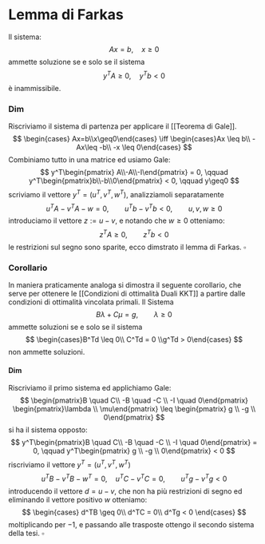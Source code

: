 # Lemma di Farkas
Il sistema:
$$
Ax=b, \quad x \geq 0
$$
ammette soluzione se e solo se il sistema
$$
y^TA \geq 0, \quad y^Tb < 0
$$
è inammissibile.
### Dim 
Riscriviamo il sistema di partenza per applicare il [[Teorema di Gale]].
$$
\begin{cases} Ax=b\\x\geq0\end{cases} \iff \begin{cases}Ax \leq b\\ -Ax\leq -b\\ -x \leq 0\end{cases}
$$
Combiniamo tutto in una matrice ed usiamo Gale:
$$
y^T\begin{pmatrix} A\\-A\\-I\end{pmatrix} = 0, \qquad y^T\begin{pmatrix}b\\-b\\0\end{pmatrix} < 0, \qquad y\geq0
$$
scriviamo il vettore $y^T =(u^T,v^T,w^T)$, analizziamoli separatamente
$$
u^TA-v^TA-w= 0,\qquad u^Tb-v^Tb < 0, \qquad u,v,w\geq0
$$
introduciamo il vettore $z := u-v$, e notando che $w\geq 0$ otteniamo:
$$
z^TA \geq 0, \qquad z^Tb < 0
$$
le restrizioni sul segno sono sparite, ecco dimstrato il lemma di Farkas. $\square$

### Corollario
In maniera praticamente analoga si dimostra il seguente corollario, che serve per ottenere le [[Condizioni di ottimalità Duali KKT]] a partire dalle condizioni di ottimalità vincolata primali.
Il Sistema
$$
B\lambda + C\mu = g, \qquad \lambda \geq 0
$$
ammette soluzioni se e solo se il sistema
$$
\begin{cases}B^Td \leq 0\\ C^Td = 0 \\g^Td > 0\end{cases}
$$
non ammette soluzioni.

#### Dim 
Riscriviamo il primo sistema ed applichiamo Gale:
$$
\begin{pmatrix}B \quad C\\ -B \quad -C   \\ -I \quad 0\end{pmatrix} \begin{pmatrix}\lambda \\ \mu\end{pmatrix} \leq \begin{pmatrix} g \\ -g \\ 0\end{pmatrix} 
$$
si ha il sistema opposto:
$$
y^T\begin{pmatrix}B \quad C\\ -B \quad -C   \\ -I \quad 0\end{pmatrix} = 0, \qquad y^T\begin{pmatrix} g \\ -g \\ 0\end{pmatrix} < 0 
$$
riscriviamo il vettore $y^T = (u^T, v^T,w^T)$ 
$$
u^TB - v^TB-w^T = 0, \quad u^TC - v^TC = 0, \qquad u^Tg - v^Tg < 0
$$
introducendo il vettore $d = u-v$, che non ha più restrizioni di segno ed eliminando il vettore positivo $w$ otteniamo:
$$
\begin{cases}
d^TB \geq 0\\
d^TC = 0\\
d^Tg < 0
\end{cases}
$$
moltiplicando per $-1$, e passando alle trasposte ottengo il secondo sistema della tesi. $\square$
